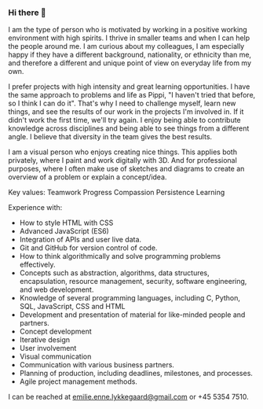 ### Hi there 👋

I am the type of person who is motivated by working in a positive working environment with high spirits. I thrive in smaller teams and when I can help the people around me. I am curious about my colleagues, I am especially happy if they have a different background, nationality, or ethnicity than me, and therefore a different and unique point of view on everyday life from my own.

I prefer projects with high intensity and great learning opportunities.
I have the same approach to problems and life as Pippi, "I haven't tried that before, so I think I can do it". That's why I need to challenge myself, learn new things, and see the results of our work in the projects I'm involved in. If it didn't work the first time, we'll try again.
I enjoy being able to contribute knowledge across disciplines and being able to see things from a different angle. I believe that diversity in the team gives the best results.

I am a visual person who enjoys creating nice things.
This applies both privately, where I paint and work digitally with 3D. And for professional purposes, where I often make use of sketches and diagrams to create an overview of a problem or explain a concept/idea.

Key values:
Teamwork
Progress
Compassion
Persistence
Learning

Experience with:
- How to style HTML with CSS
- Advanced JavaScript (ES6)
- Integration of APIs and user live data.
- Git and GitHub for version control of code.
- How to think algorithmically and solve programming problems effectively.
- Concepts such as abstraction, algorithms, data structures, encapsulation, resource management, security, software engineering, and web development.
- Knowledge of several programming languages, including C, Python, SQL, JavaScript, CSS and HTML
- Development and presentation of material for like-minded people and partners.
- Concept development
- Iterative design
- User involvement
- Visual communication
- Communication with various business partners.
- Planning of production, including deadlines, milestones, and processes.
- Agile project management methods.


I can be reached at emilie.enne.lykkegaard@gmail.com or +45 5354 7510.

<!--
**EmilieEnne/EmilieEnne** is a ✨ _special_ ✨ repository because its `README.md` (this file) appears on your GitHub profile.

Here are some ideas to get you started:

- 🔭 I’m currently working on ...
- 🌱 I’m currently learning ...
- 👯 I’m looking to collaborate on ...
- 🤔 I’m looking for help with ...
- 💬 Ask me about ...
- 📫 How to reach me: ...
- 😄 Pronouns: ...
- ⚡ Fun fact: ...
-->
